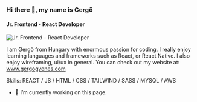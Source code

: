 ### Hi there 👋, my name is Gergő
#### Jr. Frontend - React Developer
![Jr. Frontend - React Developer](https://drive.google.com/file/d/1qXeAxDn3evMlhED9lzHO71f1daElw5mk/view?usp=sharing)

I am Gergő from Hungary with enormous passion for coding. I really enjoy learning languages and frameworks such as React, or React Native.
I also enjoy wireframing, ui/ux in general. You can check out my website at: www.gergogyenes.com

Skills: REACT / JS / HTML / CSS / TAILWIND / SASS / MYSQL / AWS

- 🔭 I’m currently working on this page. 

